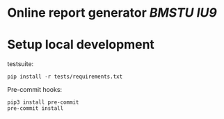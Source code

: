 # Online report generator *BMSTU IU9*

# Setup local development

testsuite:

``` shell
pip install -r tests/requirements.txt
```

Pre-commit hooks:

``` shell
pip3 install pre-commit
pre-commit install
```
